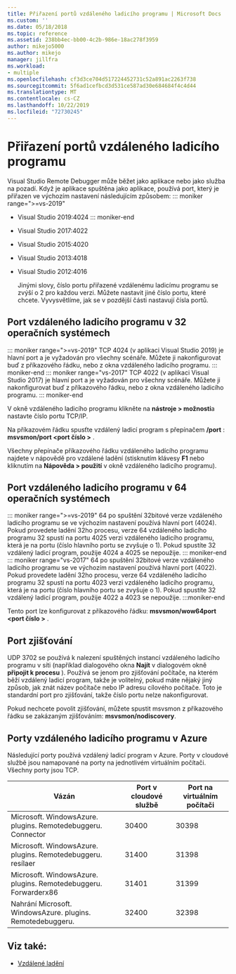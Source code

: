 ```yaml
---
title: Přiřazení portů vzdáleného ladicího programu | Microsoft Docs
ms.custom: ''
ms.date: 05/18/2018
ms.topic: reference
ms.assetid: 238bb4ec-bb00-4c2b-986e-18ac278f3959
author: mikejo5000
ms.author: mikejo
manager: jillfra
ms.workload:
- multiple
ms.openlocfilehash: cf3d3ce704d517224452731c52a891ac2263f738
ms.sourcegitcommit: 5f6ad1cefbcd3d531ce587ad30e684684f4c4d44
ms.translationtype: MT
ms.contentlocale: cs-CZ
ms.lasthandoff: 10/22/2019
ms.locfileid: "72730245"
---
```

# <a name="remote-debugger-port-assignments"></a>Přiřazení portů vzdáleného ladicího programu
Visual Studio Remote Debugger může běžet jako aplikace nebo jako služba na pozadí. Když je aplikace spuštěna jako aplikace, používá port, který je přiřazen ve výchozím nastavení následujícím způsobem:
::: moniker range=">=vs-2019"
- Visual Studio 2019:4024
::: moniker-end
- Visual Studio 2017:4022

- Visual Studio 2015:4020

- Visual Studio 2013:4018

- Visual Studio 2012:4016

  Jinými slovy, číslo portu přiřazené vzdálenému ladicímu programu se zvýší o 2 pro každou verzi. Můžete nastavit jiné číslo portu, které chcete. Vyvysvětlíme, jak se v pozdější části nastavují čísla portů.

## <a name="the-remote-debugger-port-on-32-bit-operating-systems"></a>Port vzdáleného ladicího programu v 32 operačních systémech

::: moniker range=">=vs-2019"
 TCP 4024 (v aplikaci Visual Studio 2019) je hlavní port a je vyžadován pro všechny scénáře. Můžete ji nakonfigurovat buď z příkazového řádku, nebo z okna vzdáleného ladicího programu.
::: moniker-end
::: moniker range="vs-2017"
 TCP 4022 (v aplikaci Visual Studio 2017) je hlavní port a je vyžadován pro všechny scénáře. Můžete ji nakonfigurovat buď z příkazového řádku, nebo z okna vzdáleného ladicího programu.
::: moniker-end

 V okně vzdáleného ladicího programu klikněte na **nástroje > možnosti**a nastavte číslo portu TCP/IP.

 Na příkazovém řádku spusťte vzdálený ladicí program s přepínačem **/port** : **msvsmon/port \<port číslo >** .

 Všechny přepínače příkazového řádku vzdáleného ladícího programu najdete v nápovědě pro vzdálené ladění (stisknutím klávesy **F1** nebo kliknutím na **Nápověda > použití** v okně vzdáleného ladicího programu).

## <a name="the-remote-debugger-port-on-64-bit-operating-systems"></a>Port vzdáleného ladicího programu v 64 operačních systémech
::: moniker range=">=vs-2019"
 64 po spuštění 32bitové verze vzdáleného ladicího programu se ve výchozím nastavení používá hlavní port (4024).  Pokud provedete ladění 32ho procesu, verze 64 vzdáleného ladicího programu 32 spustí na portu 4025 verzi vzdáleného ladicího programu, která je na portu (číslo hlavního portu se zvyšuje o 1). Pokud spustíte 32 vzdálený ladicí program, použije 4024 a 4025 se nepoužije.
::: moniker-end
::: moniker range="vs-2017"
 64 po spuštění 32bitové verze vzdáleného ladicího programu se ve výchozím nastavení používá hlavní port (4022).  Pokud provedete ladění 32ho procesu, verze 64 vzdáleného ladicího programu 32 spustí na portu 4023 verzi vzdáleného ladicího programu, která je na portu (číslo hlavního portu se zvyšuje o 1). Pokud spustíte 32 vzdálený ladicí program, použije 4022 a 4023 se nepoužije.
:::moniker-end

 Tento port lze konfigurovat z příkazového řádku: **msvsmon/wow64port \<port číslo >** .

## <a name="the-discovery-port"></a>Port zjišťování
 UDP 3702 se používá k nalezení spuštěných instancí vzdáleného ladicího programu v síti (například dialogového okna **Najít** v dialogovém okně **připojit k procesu** ). Používá se jenom pro zjišťování počítače, na kterém běží vzdálený ladicí program, takže je volitelný, pokud máte nějaký jiný způsob, jak znát název počítače nebo IP adresu cílového počítače. Toto je standardní port pro zjišťování, takže číslo portu nelze nakonfigurovat.

 Pokud nechcete povolit zjišťování, můžete spustit msvsmon z příkazového řádku se zakázaným zjišťováním: **msvsmon/nodiscovery**.

## <a name="remote-debugger-ports-on-azure"></a>Porty vzdáleného ladicího programu v Azure
 Následující porty používá vzdálený ladicí program v Azure. Porty v cloudové službě jsou namapované na porty na jednotlivém virtuálním počítači. Všechny porty jsou TCP.

|Vázán|Port v cloudové službě|Port na virtuálním počítači|
|-|-|-|
|Microsoft. WindowsAzure. plugins. Remotedebuggeru. Connector|30400|30398|
|Microsoft. WindowsAzure. plugins. Remotedebuggeru. resílaer|31400|31398|
|Microsoft. WindowsAzure. plugins. Remotedebuggeru. Forwarderx86|31401|31399|
|Nahrání Microsoft. WindowsAzure. plugins. Remotedebuggeru.|32400|32398|

## <a name="see-also"></a>Viz také:
- [Vzdálené ladění](../debugger/remote-debugging.md)